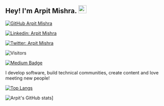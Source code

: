
## Hey! I'm Arpit Mishra. <img src="https://media.giphy.com/media/hvRJCLFzcasrR4ia7z/giphy.gif" width="25px">

[![GitHub Arpit Mishra](https://img.shields.io/github/followers/arpitcodes?label=follow&style=social)](https://github.com/arpitcodes)

[![Linkedin: Arpit Mishra](https://img.shields.io/badge/-Arpit%20Mishra-blue?style=flat-square&logo=Linkedin&logoColor=white&link=https://www.linkedin.com/in/arpit-mishra368/)](https://www.linkedin.com/in/arpit-mishra368/)

[![Twitter: Arpit Mishra](https://img.shields.io/twitter/follow/vatsarpit_?style=social)](https://twitter.com/vatsarpit_)

![Visitors](https://visitor-badge.glitch.me/badge?page_id=arpitcodes&left_color=gray&right_color=blue)

[![Medium Badge](https://img.shields.io/badge/-@Arpit%20Mishra-black?style=flat-square&labelColor=000000&logo=Medium&link=https://medium.com/@arpitmishra.sln123)](https://medium.com/@arpitmishra.sln123)

I develop software, build technical communities, create content and love meeting new people!


[![Top Langs](https://github-readme-stats.vercel.app/api/top-langs/?username=arpitcodes)](https://github.com/arpitcodes/github-readme-stats)

![Arpit's GitHub stats](https://github-readme-stats.vercel.app/api?username=arpitcodes&show_icons=true&theme=radical)]



<!-- [![Arpit's GitHub Stats](https://github-readme-stats.vercel.app/api?username=arpitcodes&hide=issues&count_private=true&show_icons=true&theme=calm)](https://github.com/arpitcodes/github-readme-stats) -->







<!--
**arpitcodes/arpitcodes** is a ✨ _special_ ✨ repository because its `README.md` (this file) appears on your GitHub profile.

Here are some ideas to get you started:

- 🔭 I’m currently working on ...
- 🌱 I’m currently learning ...
- 👯 I’m looking to collaborate on ...
- 🤔 I’m looking for help with ...
- 💬 Ask me about ...
- 📫 How to reach me: ...
- 😄 Pronouns: ...
- ⚡ Fun fact: ...
-->
